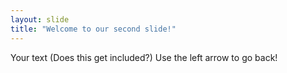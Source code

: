 ```yaml
---
layout: slide
title: "Welcome to our second slide!"
---
```

Your text (Does this get included?)
Use the left arrow to go back!
